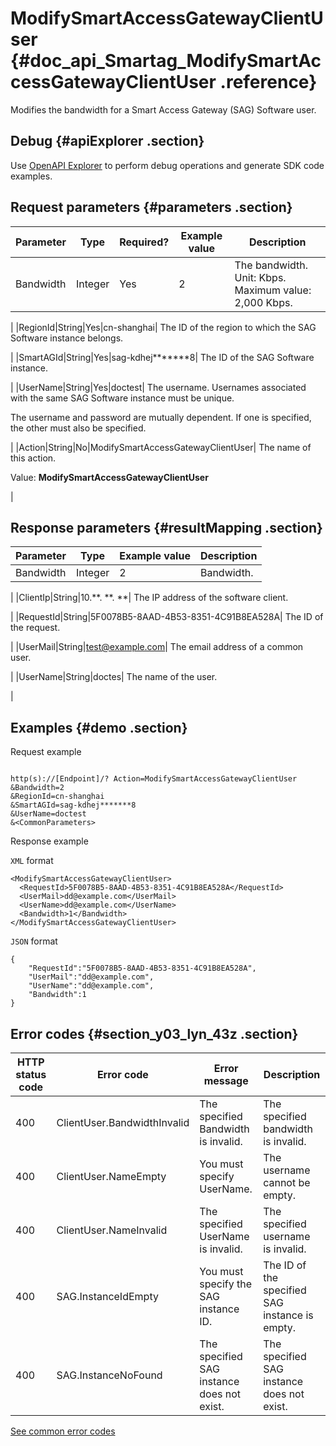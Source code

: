 # ModifySmartAccessGatewayClientUser {#doc_api_Smartag_ModifySmartAccessGatewayClientUser .reference}

Modifies the bandwidth for a Smart Access Gateway \(SAG\) Software user.

## Debug {#apiExplorer .section}

Use [OpenAPI Explorer](https://api.aliyun.com/#product=Smartag&api=ModifySmartAccessGatewayClientUser) to perform debug operations and generate SDK code examples.

## Request parameters {#parameters .section}

|Parameter|Type|Required?|Example value|Description|
|---------|----|---------|-------------|-----------|
|Bandwidth|Integer|Yes|2| The bandwidth. Unit: Kbps. Maximum value: 2,000 Kbps.

 |
|RegionId|String|Yes|cn-shanghai| The ID of the region to which the SAG Software instance belongs.

 |
|SmartAGId|String|Yes|sag-kdhej\*\*\*\*\*\*\*8| The ID of the SAG Software instance.

 |
|UserName|String|Yes|doctest| The username. Usernames associated with the same SAG Software instance must be unique.

 The username and password are mutually dependent. If one is specified, the other must also be specified.

 |
|Action|String|No|ModifySmartAccessGatewayClientUser| The name of this action.

 Value: **ModifySmartAccessGatewayClientUser**

 |

## Response parameters {#resultMapping .section}

|Parameter|Type|Example value|Description|
|---------|----|-------------|-----------|
|Bandwidth|Integer|2| Bandwidth.

 |
|ClientIp|String|10.\*\*. \*\*. \*\*| The IP address of the software client.

 |
|RequestId|String|5F0078B5-8AAD-4B53-8351-4C91B8EA528A| The ID of the request.

 |
|UserMail|String|test@example.com| The email address of a common user.

 |
|UserName|String|doctes| The name of the user.

 |

## Examples {#demo .section}

Request example

``` {#request_demo}

http(s)://[Endpoint]/? Action=ModifySmartAccessGatewayClientUser
&Bandwidth=2
&RegionId=cn-shanghai
&SmartAGId=sag-kdhej*******8
&UserName=doctest
&<CommonParameters>

```

Response example

`XML` format

``` {#xml_return_success_demo}
<ModifySmartAccessGatewayClientUser> 
  <RequestId>5F0078B5-8AAD-4B53-8351-4C91B8EA528A</RequestId> 
  <UserMail>dd@example.com</UserMail>
  <UserName>dd@example.com</UserName>
  <Bandwidth>1</Bandwidth> 
</ModifySmartAccessGatewayClientUser> 

```

`JSON` format

``` {#json_return_success_demo}
{
	"RequestId":"5F0078B5-8AAD-4B53-8351-4C91B8EA528A",
	"UserMail":"dd@example.com",
	"UserName":"dd@example.com",
	"Bandwidth":1
}
```

## Error codes {#section_y03_lyn_43z .section}

|HTTP status code|Error code|Error message|Description|
|----------------|----------|-------------|-----------|
|400|ClientUser.BandwidthInvalid|The specified Bandwidth is invalid.|The specified bandwidth is invalid.|
|400|ClientUser.NameEmpty|You must specify UserName.|The username cannot be empty.|
|400|ClientUser.NameInvalid|The specified UserName is invalid.|The specified username is invalid.|
|400|SAG.InstanceIdEmpty|You must specify the SAG instance ID.|The ID of the specified SAG instance is empty.|
|400|SAG.InstanceNoFound|The specified SAG instance does not exist.|The specified SAG instance does not exist.|

[See common error codes](https://error-center.aliyun.com/status/product/Smartag)

